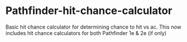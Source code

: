 # Pathfinder-hit-chance-calculator
Basic hit chance calculator for determining chance to hit vs ac.
This now includes hit chance calculators for both Pathfinder 1e & 2e (if only)
